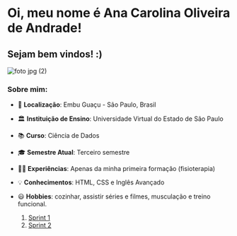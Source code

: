 # Oi, meu nome é Ana Carolina Oliveira de Andrade! 

## Sejam bem vindos! :)

![foto jpg (2)](https://github.com/user-attachments/assets/d4369e3a-eefa-4a22-b16d-c50fc39294e9)

### Sobre mim:
        
* 📍 __Localização__: Embu Guaçu - São Paulo, Brasil
* 🏛️ __Instituição de Ensino__: Universidade Virtual do Estado de São Paulo 
* 📚 __Curso__: Ciência de Dados
* 🎓 __Semestre Atual__: Terceiro semestre 
* 👩‍💼 __Experiências__: Apenas da minha primeira formação (fisioterapia)
* 💡 __Conhecimentos__: HTML, CSS e Inglês Avançado
* 😃 __Hobbies__: cozinhar, assistir séries e filmes, musculação e treino funcional.

  1. [Sprint 1](https://github.com/AnaAndrade03/PB-Compass/tree/main/Sprint_1)
  2. [Sprint 2](https://github.com/AnaAndrade03/PB-Compass/tree/main/Sprint_2)
